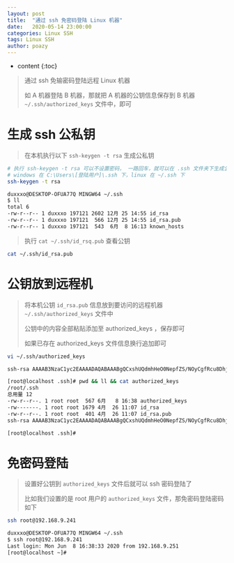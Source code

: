 ```yaml
---
layout: post
title:  "通过 ssh 免密码登陆 Linux 机器"
date:   2020-05-14 23:00:00
categories: Linux SSH
tags: Linux SSH
author: poazy
---
```


* content
{:toc}

> 通过 ssh 免输密码登陆远程 Linux 机器
>
> 如 A 机器登陆 B 机器，那就把 A 机器的公钥信息保存到 B 机器 `~/.ssh/authorized_keys` 文件中，即可




# 生成 ssh 公私钥

> 在本机执行以下 `ssh-keygen -t rsa` 生成公私钥

```bash
# 执行 ssh-keygen -t rsa 可以不设置密码， 一路回车，就可以在 .ssh 文件夹下生成公钥和私钥对
# windows 在 C:\Users\[登陆用户]\.ssh 下，linux 在 ~/.ssh 下
ssh-keygen -t rsa
```

```bash
duxxxo@DESKTOP-OFUA77Q MINGW64 ~/.ssh
$ ll
total 6
-rw-r--r-- 1 duxxxo 197121 2602 12月 25 14:55 id_rsa
-rw-r--r-- 1 duxxxo 197121  566 12月 25 14:55 id_rsa.pub
-rw-r--r-- 1 duxxxo 197121  543  6月  8 16:13 known_hosts
```

> 执行 `cat ~/.ssh/id_rsq.pub` 查看公钥

```bash
cat ~/.ssh/id_rsa.pub
```



# 公钥放到远程机

> 将本机公钥 `id_rsa.pub` 信息放到要访问的远程机器 `~/.ssh/authorized_keys` 文件中
>
> 公钥中的内容全部粘贴添加至  authorized_keys ，保存即可
>
> 如果已存在 authorized_keys 文件信息换行追加即可

```bash
vi ~/.ssh/authorized_keys
```

```bash
ssh-rsa AAAAB3NzaC1yc2EAAAADAQABAAABgQCxshUQdmhHeO0NepfZS/NOyCgfRcu8DhjFiQiC1+ZCSoxHDB0S2L283rLtslLIidSb7FZuJ5D1Qvoq5DfxPjQsSoZDQCQ6qOuYfuqbb0YIOSlaccWLIhcjn7vd6X06LLcFyIHdmmZfMUltQfqdimLv0cnpnGHYVf6Gx/FAY3Fa3wtgnWNm******************ldznShCPZThIwIz8LLbYlblbGUHJIT5q6lgWHiWDWV8gfsYB6AqL7YgvLCVbRyr2vThglz+m4AT9wAris2a0Dca1QZJoBTruz/G+zOHMS7WoKpGSoKE3j6C7DARGTqBuw7QKD9bbB4VPpn0vbEXx5Ra1P9UFaKtsdaoZCYbcyLXjQhcHws9N7UYuQWLFYxCSEiMbZKESrzC2waKKU34yEZ1FoTWE3YrPGEYsEBoWWHfh6OlTrfQFyzRcZHRHGo79Kp38XB6vjtBp8OGhMpnPV44utcIKBbVbQlpnEadUzORKwhwVHo3VihB2k+IPtYM= bxxxy@qq.com
```

```bash
[root@localhost .ssh]# pwd && ll && cat authorized_keys
/root/.ssh
总用量 12
-rw-r--r--. 1 root root  567 6月   8 16:38 authorized_keys
-rw-------. 1 root root 1679 4月  26 11:07 id_rsa
-rw-r--r--. 1 root root  401 4月  26 11:07 id_rsa.pub
ssh-rsa AAAAB3NzaC1yc2EAAAADAQABAAABgQCxshUQdmhHeO0NepfZS/NOyCgfRcu8DhjFiQiC1+ZCSoxHDB0S2L283rLtslLIidSb7FZuJ5D1Qvoq5DfxPjQsSoZDQCQ6qOuYfuqbb0YIOSlaccWLIhcjn7vd6X06LLcFyIHdmmZfMUltQfqdimLv0cnpnGHYVf6Gx/FAY3Fa3wtgnWNm******************ldznShCPZThIwIz8LLbYlblbGUHJIT5q6lgWHiWDWV8gfsYB6AqL7YgvLCVbRyr2vThglz+m4AT9wAris2a0Dca1QZJoBTruz/G+zOHMS7WoKpGSoKE3j6C7DARGTqBuw7QKD9bbB4VPpn0vbEXx5Ra1P9UFaKtsdaoZCYbcyLXjQhcHws9N7UYuQWLFYxCSEiMbZKESrzC2waKKU34yEZ1FoTWE3YrPGEYsEBoWWHfh6OlTrfQFyzRcZHRHGo79Kp38XB6vjtBp8OGhMpnPV44utcIKBbVbQlpnEadUzORKwhwVHo3VihB2k+IPtYM= bxxxy@qq.com

[root@localhost .ssh]#
```



# 免密码登陆

> 设置好公钥到 `authorized_keys` 文件后就可以 ssh 密码登陆了
>
> 比如我们设置的是 root 用户的 `authorized_keys` 文件，那免密码登陆密码如下

```bash
ssh root@192.168.9.241
```

```bash
duxxxo@DESKTOP-OFUA77Q MINGW64 ~/.ssh
$ ssh root@192.168.9.241
Last login: Mon Jun  8 16:38:33 2020 from 192.168.9.251
[root@localhost ~]#
```





